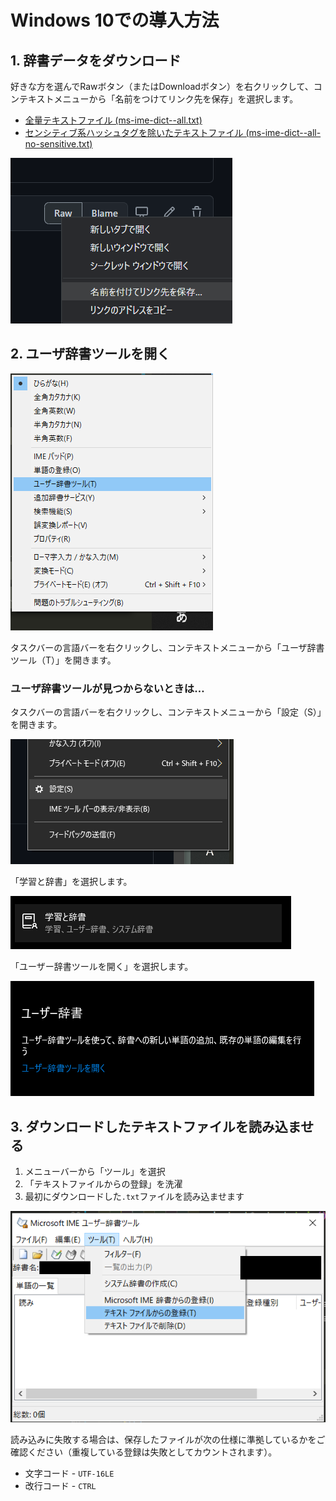# Windows 10での導入方法

## 1. 辞書データをダウンロード

好きな方を選んでRawボタン（またはDownloadボタン）を右クリックして、コンテキストメニューから「名前をつけてリンク先を保存」を選択します。

- [全量テキストファイル (ms-ime-dict--all.txt)](./dictionary/win/ms-ime-dict--all.txt)
- [センシティブ系ハッシュタグを除いたテキストファイル (ms-ime-dict--all-no-sensitive.txt)](./dictionary/win/ms-ime-dict--all-no-sensitive.txt)

![](./docs/image/win-download.png)

## 2. ユーザ辞書ツールを開く

![](./docs/image/win-imemenu.png)


タスクバーの言語バーを右クリックし、コンテキストメニューから「ユーザ辞書ツール（T）」を開きます。

### ユーザ辞書ツールが見つからないときは…

タスクバーの言語バーを右クリックし、コンテキストメニューから「設定（S）」を開きます。

![](./docs/image/win-imemenu-02.png)

「学習と辞書」を選択します。

![](./docs/image/win-imemenu-03.png)

「ユーザー辞書ツールを開く」を選択します。

![](./docs/image/win-imemenu-04.png)



## 3. ダウンロードしたテキストファイルを読み込ませる

1. メニューバーから「ツール」を選択
2. 「テキストファイルからの登録」を洗濯
3. 最初にダウンロードした`.txt`ファイルを読み込ませます

![](./docs/image/win-tool.png)

読み込みに失敗する場合は、保存したファイルが次の仕様に準拠しているかをご確認ください（重複している登録は失敗としてカウントされます）。

- 文字コード - `UTF-16LE`
- 改行コード - `CTRL`